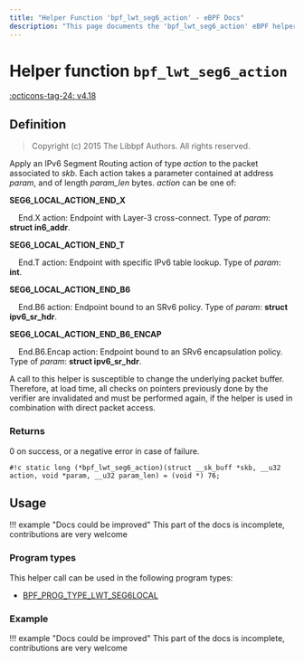 ```yaml
---
title: "Helper Function 'bpf_lwt_seg6_action' - eBPF Docs"
description: "This page documents the 'bpf_lwt_seg6_action' eBPF helper function, including its defintion, usage, program types that can use it, and examples."
---
```

# Helper function `bpf_lwt_seg6_action`

<!-- [FEATURE_TAG](bpf_lwt_seg6_action) -->
[:octicons-tag-24: v4.18](https://github.com/torvalds/linux/commit/fe94cc290f535709d3c5ebd1e472dfd0aec7ee79)
<!-- [/FEATURE_TAG] -->

## Definition

> Copyright (c) 2015 The Libbpf Authors. All rights reserved.


<!-- [HELPER_FUNC_DEF] -->
Apply an IPv6 Segment Routing action of type _action_ to the packet associated to _skb_. Each action takes a parameter contained at address _param_, and of length _param_len_ bytes. _action_ can be one of:

**SEG6_LOCAL_ACTION_END_X**

&nbsp;&nbsp;&nbsp;&nbsp;End.X action: Endpoint with Layer-3 cross-connect. Type of _param_: **struct in6_addr**.

**SEG6_LOCAL_ACTION_END_T**

&nbsp;&nbsp;&nbsp;&nbsp;End.T action: Endpoint with specific IPv6 table lookup. Type of _param_: **int**.

**SEG6_LOCAL_ACTION_END_B6**

&nbsp;&nbsp;&nbsp;&nbsp;End.B6 action: Endpoint bound to an SRv6 policy. Type of _param_: **struct ipv6_sr_hdr**.

**SEG6_LOCAL_ACTION_END_B6_ENCAP**

&nbsp;&nbsp;&nbsp;&nbsp;End.B6.Encap action: Endpoint bound to an SRv6 encapsulation policy. Type of _param_: **struct ipv6_sr_hdr**.

A call to this helper is susceptible to change the underlying packet buffer. Therefore, at load time, all checks on pointers previously done by the verifier are invalidated and must be performed again, if the helper is used in combination with direct packet access.

### Returns

0 on success, or a negative error in case of failure.

`#!c static long (*bpf_lwt_seg6_action)(struct __sk_buff *skb, __u32 action, void *param, __u32 param_len) = (void *) 76;`
<!-- [/HELPER_FUNC_DEF] -->

## Usage

!!! example "Docs could be improved"
    This part of the docs is incomplete, contributions are very welcome

### Program types

This helper call can be used in the following program types:

<!-- DO NOT EDIT MANUALLY -->
<!-- [HELPER_FUNC_PROG_REF] -->
 * [BPF_PROG_TYPE_LWT_SEG6LOCAL](../program-type/BPF_PROG_TYPE_LWT_SEG6LOCAL.md)
<!-- [/HELPER_FUNC_PROG_REF] -->

### Example

!!! example "Docs could be improved"
    This part of the docs is incomplete, contributions are very welcome
